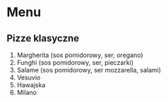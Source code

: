 # Menu

## Pizze klasyczne

1. Margherita (sos pomidorowy, ser, oregano)
2. Funghi (sos pomidorowy, ser, pieczarki)
3. Salame (sos pomidorowy, ser mozzarella, salami)
4. Vesuvio
5. Hawajska
6. Milano
